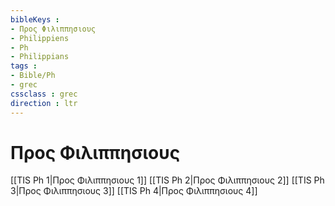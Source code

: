 ```yaml
---
bibleKeys : 
- Προς Φιλιππησιους
- Philippiens
- Ph
- Philippians
tags : 
- Bible/Ph
- grec
cssclass : grec
direction : ltr
---
```


# Προς Φιλιππησιους

[[TIS Ph 1|Προς Φιλιππησιους 1]]
[[TIS Ph 2|Προς Φιλιππησιους 2]]
[[TIS Ph 3|Προς Φιλιππησιους 3]]
[[TIS Ph 4|Προς Φιλιππησιους 4]]
